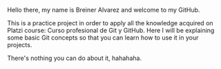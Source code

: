 Hello there, my name is Breiner Alvarez and welcome to my GitHub.

This is a practice project in order to apply all the knowledge acquired on Platzi course: Curso profesional de Git y GitHub.
Here I will be explaining some basic Git concepts so that you can learn how to use it in your projects.

There's nothing you can do about it, hahahaha.